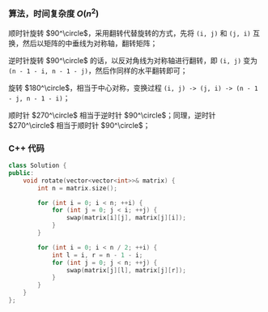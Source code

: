 ### 算法，时间复杂度 $O(n^2)$

顺时针旋转 $90^\circle$，采用翻转代替旋转的方式，先将 `(i, j)` 和 `(j, i)` 互换，然后以矩阵的中垂线为对称轴，翻转矩阵；

逆时针旋转 $90^\circle$ 的话，以反对角线为对称轴进行翻转，即 `(i, j)` 变为 `(n - 1 - i, n - 1 - j)`，然后作同样的水平翻转即可；

旋转 $180^\circle$，相当于中心对称，变换过程 `(i, j) -> (j, i) -> (n - 1 - j, n - 1 - i)`；

顺时针 $270^\circle$ 相当于逆时针 $90^\circle$；同理，逆时针 $270^\circle$ 相当于顺时针 $90^\circle$；

### C++ 代码
```c++
class Solution {
public:
    void rotate(vector<vector<int>>& matrix) {
        int n = matrix.size();

        for (int i = 0; i < n; ++i) {
            for (int j = 0; j < i; ++j) {
                swap(matrix[i][j], matrix[j][i]);
            }
        }

        for (int i = 0; i < n / 2; ++i) {
            int l = i, r = n - 1 - i;
            for (int j = 0; j < n; ++j) {
                swap(matrix[j][l], matrix[j][r]);
            }
        }
    }
};
```
